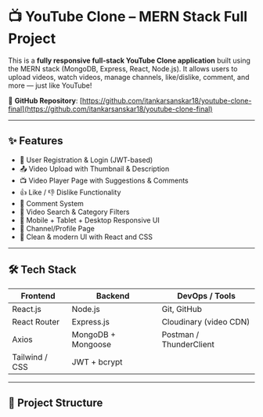 # 📺 YouTube Clone – MERN Stack Full Project

This is a **fully responsive full-stack YouTube Clone application** built using the MERN stack (MongoDB, Express, React, Node.js). It allows users to upload videos, watch videos, manage channels, like/dislike, comment, and more — just like YouTube!

🔗 **GitHub Repository**: [https://github.com/itankarsanskar18/youtube-clone-final](https://github.com/itankarsanskar18/youtube-clone-final)

---

## ✨ Features

- 🔐 User Registration & Login (JWT-based)
- 📤 Video Upload with Thumbnail & Description
- 📺 Video Player Page with Suggestions & Comments
- 👍 Like / 👎 Dislike Functionality
- 💬 Comment System
- 🔎 Video Search & Category Filters
- 📱 Mobile + Tablet + Desktop Responsive UI
- 👤 Channel/Profile Page
- 🎨 Clean & modern UI with React and CSS

---

## 🛠 Tech Stack

| Frontend             | Backend             | DevOps / Tools         |
|----------------------|---------------------|-------------------------|
| React.js             | Node.js             | Git, GitHub             |
| React Router         | Express.js          | Cloudinary (video CDN) |
| Axios                | MongoDB + Mongoose  | Postman / ThunderClient |
| Tailwind / CSS       | JWT + bcrypt        |                         |

---

## 📁 Project Structure

